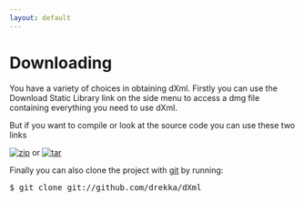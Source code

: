 ```yaml
---
layout: default
---
```

# Downloading

You have a variety of choices in obtaining dXml. Firstly you can use the Download Static Library link on the side menu to access a dmg file containing everything you need to use dXml.

But if you want to compile or look at the source code you can use these two  links

[![zip](http://github.com/images/modules/download/zip.png)](http://github.com/drekka/dXml/zipball/master)
or
[![tar](http://github.com/images/modules/download/tar.png)](http://github.com/drekka/dXml/tarball/master)

Finally you can also clone the project with [git](http://git-scm.com) by running:

<pre class="console">$ git clone git://github.com/drekka/dXml</pre>
      

    
